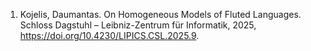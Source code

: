 1. Kojelis, Daumantas. On Homogeneous Models of Fluted Languages. Schloss Dagstuhl – Leibniz-Zentrum für Informatik, 2025, <https://doi.org/10.4230/LIPICS.CSL.2025.9>.
